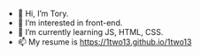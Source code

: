 - 👋 Hi, I’m Tory.
- 👀 I’m interested in front-end.
- 🌱 I’m currently learning  JS, HTML, CSS.
- 📫 My resume is https://1two13.github.io/1two13
